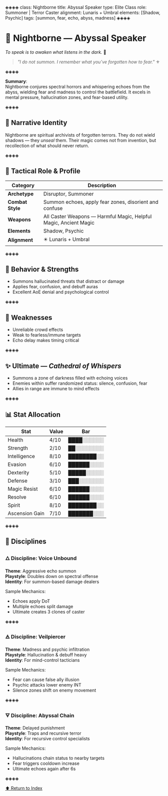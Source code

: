 ◈◈◈◈
class: Nightborne
title: Abyssal Speaker
type: Elite Class
role: Summoner | Terror Caster
alignment: Lunaris + Umbral
elements: [Shadow, Psychic]
tags: [summon, fear, echo, abyss, madness]
◈◈◈◈

# 🧿 Nightborne — Abyssal Speaker  
*To speak is to awaken what listens in the dark.* 🔱

> *"I do not summon. I remember what you’ve forgotten how to fear."* ⚜️

◈◈◈◈

**Summary**:  
Nightborne conjures spectral horrors and whispering echoes from the abyss, wielding fear and madness to control the battlefield. It excels in mental pressure, hallucination zones, and fear-based utility.

◈◈◈◈

## 🧩 Narrative Identity  
Nightborne are spiritual archivists of forgotten terrors. They do not wield shadows — they *unseal* them. Their magic comes not from invention, but recollection of what should never return.

◈◈◈◈

## 📘 Tactical Role & Profile  

| Category        | Description                                                   |
|----------------|---------------------------------------------------------------|
| **Archetype**   | Disruptor, Summoner                                           |
| **Combat Style**| Summon echoes, apply fear zones, disorient and confuse        |
| **Weapons**     | All Caster Weapons — Harmful Magic, Helpful Magic, Ancient Magic |
| **Elements**    | Shadow, Psychic                                               |
| **Alignment**   | ✴️ Lunaris + Umbral                                           |

◈◈◈◈

## 🧠 Behavior & Strengths  
- Summons hallucinated threats that distract or damage  
- Applies fear, confusion, and debuff auras  
- Excellent AoE denial and psychological control  

◈◈◈◈

## 🔻 Weaknesses  
- Unreliable crowd effects  
- Weak to fearless/immune targets  
- Echo delay makes timing critical  

◈◈◈◈

## ✨ Ultimate — *Cathedral of Whispers*  
- Summons a zone of darkness filled with echoing voices  
- Enemies within suffer randomized status: silence, confusion, fear  
- Allies in range are immune to mind effects  

◈◈◈◈

## 📊 Stat Allocation  

| Stat            | Value | Bar           |
|-----------------|--------|---------------|
| Health          | 4/10   | ████░░░░░░     |
| Strength        | 2/10   | ██░░░░░░░░     |
| Intelligence    | 8/10   | ████████░░     |
| Evasion         | 6/10   | ██████░░░░     |
| Dexterity       | 5/10   | █████░░░░░     |
| Defense         | 3/10   | ███░░░░░░░     |
| Magic Resist    | 6/10   | ██████░░░░     |
| Resolve         | 6/10   | ██████░░░░     |
| Spirit          | 8/10   | ████████░░     |
| Ascension Gain  | 7/10   | ███████░░░     |

◈◈◈◈

## 🧭 Disciplines

### 🜂 Discipline: Voice Unbound  
**Theme**: Aggressive echo summon  
**Playstyle**: Doubles down on spectral offense  
**Identity**: For summon-based damage dealers  

Sample Mechanics:
- Echoes apply DoT  
- Multiple echoes split damage  
- Ultimate creates 3 clones of caster

◈◈◈◈

### 🜁 Discipline: Veilpiercer  
**Theme**: Madness and psychic infiltration  
**Playstyle**: Hallucination & debuff heavy  
**Identity**: For mind-control tacticians  

Sample Mechanics:
- Fear can cause false ally illusion  
- Psychic attacks lower enemy INT  
- Silence zones shift on enemy movement  

◈◈◈◈

### 🜃 Discipline: Abyssal Chain  
**Theme**: Delayed punishment  
**Playstyle**: Traps and recursive terror  
**Identity**: For recursive control specialists  

Sample Mechanics:
- Hallucinations chain status to nearby targets  
- Fear triggers cooldown increase  
- Ultimate echoes again after 6s  

◈◈◈◈

[⬆️ Return to Index](/index.html)